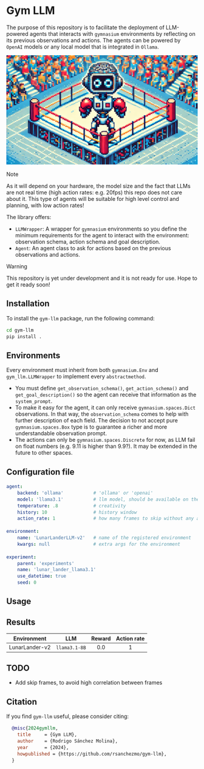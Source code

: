 # Gym LLM
The purpose of this repository is to facilitate the deployment of LLM-powered agents that interacts with `gymnasium` environments by reflecting on its previous observations and actions.
The agents can be powered by `OpenAI` models or any local model that is integrated in `Ollama`. 

![gym-llm](./doc/gym-llm.png)


> [!NOTE] 
> As it will depend on your hardware, the model size and the fact that LLMs are not real time (high action rates: e.g. 20fps) this repo does not care about it. This type of agents will be suitable for high level control and planning, with low action rates!

The library offers:
- `LLMWrapper`: A wrapper for `gymnasium` environments so you define the minimum requirements for the agent to interact with the environment: observation schema, action schema and goal description.
- `Agent`: An agent class to ask for actions based on the previous observations and actions.

> [!WARNING] 
> This repository is yet under development and it is not ready for use. Hope to get it ready soon!

## Installation
To install the `gym-llm` package, run the following command:
```bash
cd gym-llm
pip install .
```

## Environments
Every environment must inherit from both `gymnasium.Env` and `gym_llm.LLMWrapper` to implement every `abstractmethod`.

- You must define `get_observation_schema()`, `get_action_schema()` and `get_goal_description()` so the agent
can receive that information as the `system_prompt`.
- To make it easy for the agent, it can only receive `gymnasium.spaces.Dict` observations. In that way, the `observation_schema` comes to help with further description of each field. The decision to not accept 
pure `gymnasium.spaces.Box` type is to guarantee a richer and more understandable observation prompt. 
- The actions can only be `gymnasium.spaces.Discrete` for now, as LLM fail on float numbers (e.g. 9.11 is higher than 9.9?). It may be extended in the future to other spaces.

## Configuration file
```yaml
agent:
    backend: 'ollama'           # 'ollama' or 'openai'
    model: 'llama3.1'           # llm model, should be available on the backend
    temperature: .8             # creativity
    history: 10                 # history window
    action_rate: 1              # how many frames to skip without any action

environment:
    name: 'LunarLanderLLM-v2'   # name of the registered environment
    kwargs: null                # extra args for the environment

experiment:
    parent: 'experiments'
    name: 'lunar_lander_llama3.1'
    use_datetime: true
    seed: 0
```

## Usage

## Results

| **Environment** |    **LLM**    | **Reward** | **Action rate** |
|:---------------:|:-------------:|:----------:|:---------------:|
| LunarLander-v2  | `llama3.1-8B` |    0.0     |        1        |

## TODO
- Add skip frames, to avoid high correlation between frames

## Citation
If you find `gym-llm` useful, please consider citing:

```bibtex
  @misc{2024gymllm,
    title     = {Gym LLM},
    author    = {Rodrigo Sánchez Molina},
    year      = {2024},
    howpublished = {https://github.com/rsanchezmo/gym-llm},
  }
```